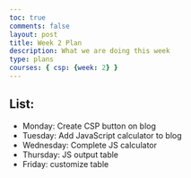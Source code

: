 ```yaml
---
toc: true
comments: false
layout: post
title: Week 2 Plan
description: What we are doing this week
type: plans
courses: { csp: {week: 2} }
---
```

## List:
- Monday: Create CSP button on blog
- Tuesday: Add JavaScript calculator to blog
- Wednesday: Complete JS calculator
- Thursday: JS output table
- Friday: customize table